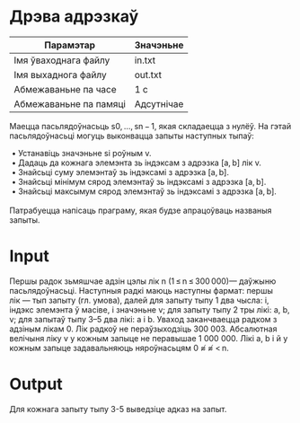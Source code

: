 # Дрэва адрэзкаў

|        Парамэтар        |   Значэньне   |
|  --------------------   | ------------- |
|  Імя ўваходнага файлу   |    in.txt     |
|   Імя выхаднога файлу   |    out.txt    |
|   Абмежаваньне па часе  |      1 с      |
|  Абмежаваньне па памяці |   Адсутнічае  |

Маецца пасьлядоўнасьць s0, …, sn − 1, якая складаецца з нулёў. На гэтай пасьлядоўнасьці могуць выконвацца запыты наступных тыпаў:

&nbsp;•   Устанавіць значэньне sі роўным v.</br>
&nbsp;•   Дадаць да кожнага элемэнта зь індэксам з адрэзка [a, b] лік v.</br>
&nbsp;•   Знайсьці суму элемэнтаў зь індэксамі з адрэзка [a, b].</br>
&nbsp;•   Знайсьці мінімум сярод элемэнтаў зь індэксамі з адрэзка [a, b].</br>
&nbsp;•   Знайсьці максымум сярод элемэнтаў зь індэксамі з адрэзка [a, b].</br>
</br>
Патрабуецца напісаць праграму, якая будзе апрацоўваць названыя запыты.

# Іnput
Першы радок зьмяшчае адзін цэлы лік n (1 ≤ n ≤ 300 000)— даўжыню пасьлядоўнасьці. Наступныя радкі маюць наступны фармат: першы лік — тып запыту (гл. умова), далей для запыту тыпу 1 два чысла: і, індэкс элемэнта ў масіве, і значэньне v; для запыту тыпу 2 тры лікі: a, b, v; для запытаў тыпу 3–5 два лікі: a і b. Уваход заканчваецца радком з адзіным лікам 0. Лік радкоў не пераўзыходзіць 300 003. Абсалютная велічыня ліку v у кожным запыце не перавышае 1 000 000. Лікі a, b і й у кожным запыце задавальняюць няроўнасьцям 0 ≉ ≉ < n.

# Output
Для кожнага запыту тыпу 3-5 выведзіце адказ на запыт.
